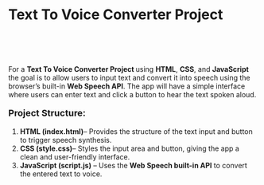 <h1>
    <a href="https://akshat0502.github.io/Text-To-Speech-Converter/" style="text-decoration: none;"><b>Text To Voice Converter Project </b></a>
</h1>
    <br><br><br>
    <p>For a <b> Text To Voice Converter Project </b> using <b>HTML</b>, <b>CSS</b>, and <b>JavaScript</b> the goal is to allow users to input text and convert it into speech using the browser’s built-in <b>Web Speech API</b>. The app will have a simple interface where users can enter text and click a button to hear the text spoken aloud.</p>
    <p>
        <p style="font-size: large; "><b>Project Structure:</b></p>
        <ol>
            <li><b>HTML (index.html)</b>– Provides the structure of the text input and button to trigger speech synthesis.</li>
            <li><b>CSS (style.css)</b>– Styles the input area and button, giving the app a clean and user-friendly interface.</li>
            <li><b>JavaScript (script.js)</b>  – Uses the <strong>Web Speech built-in API</strong> to convert the entered text to voice.</li>
        </ol>
